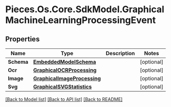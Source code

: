 # Pieces.Os.Core.SdkModel.GraphicalMachineLearningProcessingEvent

## Properties

Name | Type | Description | Notes
------------ | ------------- | ------------- | -------------
**Schema** | [**EmbeddedModelSchema**](EmbeddedModelSchema.md) |  | [optional] 
**Ocr** | [**GraphicalOCRProcessing**](GraphicalOCRProcessing.md) |  | [optional] 
**Image** | [**GraphicalImageProcessing**](GraphicalImageProcessing.md) |  | [optional] 
**Svg** | [**GraphicalSVGStatistics**](GraphicalSVGStatistics.md) |  | [optional] 

[[Back to Model list]](../README.md#documentation-for-models) [[Back to API list]](../README.md#documentation-for-api-endpoints) [[Back to README]](../README.md)

